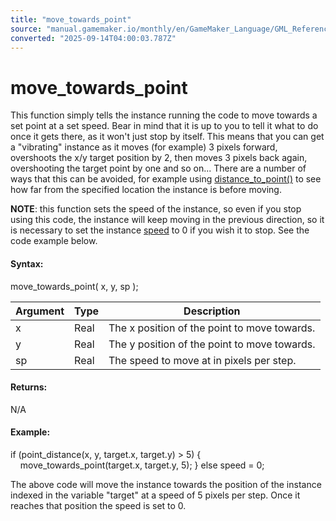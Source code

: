 ```yaml
---
title: "move_towards_point"
source: "manual.gamemaker.io/monthly/en/GameMaker_Language/GML_Reference/Movement_And_Collisions/Movement/move_towards_point.htm"
converted: "2025-09-14T04:00:03.787Z"
---
```


# move\_towards\_point

This function simply tells the instance running the code to move towards a set point at a set speed. Bear in mind that it is up to you to tell it what to do once it gets there, as it won't just stop by itself. This means that you can get a "vibrating" instance as it moves (for example) 3 pixels forward, overshoots the x/y target position by 2, then moves 3 pixels back again, overshooting the target point by one and so on... There are a number of ways that this can be avoided, for example using [distance\_to\_point()](../../Maths_And_Numbers/Angles_And_Distance/distance_to_point.md) to see how far from the specified location the instance is before moving.

**NOTE**: this function sets the speed of the instance, so even if you stop using this code, the instance will keep moving in the previous direction, so it is necessary to set the instance [speed](../../Asset_Management/Instances/Instance_Variables/speed.md) to 0 if you wish it to stop. See the code example below.

#### Syntax:

move\_towards\_point( x, y, sp );

| Argument | Type | Description |
| --- | --- | --- |
| x | Real | The x position of the point to move towards. |
| y | Real | The y position of the point to move towards. |
| sp | Real | The speed to move at in pixels per step. |

#### Returns:

N/A

#### Example:

if (point\_distance(x, y, target.x, target.y) > 5)
{
    move\_towards\_point(target.x, target.y, 5);
}
else speed = 0;

The above code will move the instance towards the position of the instance indexed in the variable "target" at a speed of 5 pixels per step. Once it reaches that position the speed is set to 0.